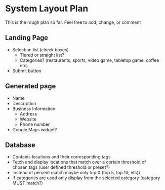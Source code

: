 # System Layout Plan

This is the rough plan so far. Feel free to add, change, or comment


## Landing Page
- Selection list (check boxes)
	- Tiered or straight list?
	- Categories? (restaurants, sports, video game, tabletop game, coffee etc)
- Submit button
	
## Generated page
- Name
- Description
- Business Information 
	- Address
	- Website
	- Phone number
- Google Maps widget?
	
## Database
- Contains locations and their corresponding tags
- Fetch and display locations that match over a certain threshold of chosen tags (user defined threshold or preset?)
- Instead of percent match maybe only top X (top 5, top 10, etc))
- If categories are used only display from the selected category (category MUST match?)
	